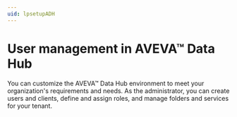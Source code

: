 ```yaml
---
uid: lpsetupADH
---
```


# User management in AVEVA™ Data Hub

You can customize the AVEVA™ Data Hub environment to meet your organization's requirements and needs. As the administrator, you can create users and clients, define and assign roles, and manage folders and services for your tenant.
